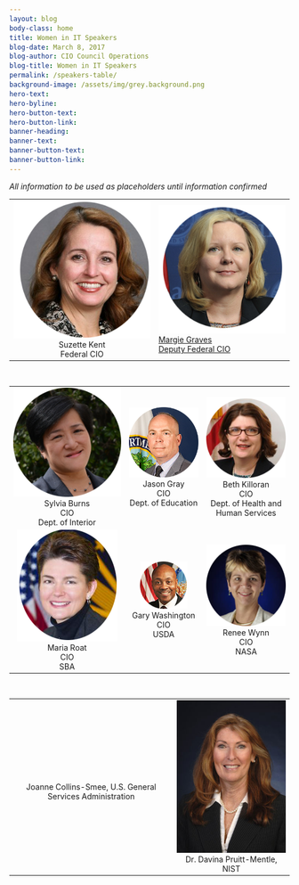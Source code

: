 ```yaml
---
layout: blog
body-class: home
title: Women in IT Speakers
blog-date: March 8, 2017
blog-author: CIO Council Operations
blog-title: Women in IT Speakers
permalink: /speakers-table/
background-image: /assets/img/grey.background.png
hero-text:  
hero-byline:
hero-button-text: 
hero-button-link: 
banner-heading: 
banner-text: 
banner-button-text: 
banner-button-link: 
---
```


<p><em>All information to be used as placeholders until information confirmed</em></p>

<table>
<tr>
  <td style="text-align:center;"><img src="/assets/img/event.winit.SuzetteKent_website.png"><br>Suzette Kent <br> Federal CIO</td>
  <td><img src="/assets/img/event.winit.MargieGraves_circle.png"><br><a href="https://www.cio.gov/about/members-and-leadership/margie-graves/">Margie Graves<br> Deputy Federal CIO</a></td>
</tr>
</table>

<br>

<table align="center">
  <tr style="text-align:center;">
    <td><img src="/assets/img/event.winit.sylviaburns_circle.png"><br>Sylvia Burns <br> CIO <br> Dept. of Interior</td>
    <td><img src="/assets/img/event.winit.JasonGray_circle.png"><br>Jason Gray <br> CIO <br> Dept. of Education</td>
    <td><img src="/assets/img/event.winit.beth-killoran_circle.png"><br>Beth Killoran <br> CIO <br> Dept. of Health and Human Services</td>
  </tr>
  <tr style="text-align:center;">
    <td><img src="/assets/img/event.winit.maria-roat_circle.png"><br>Maria Roat <br> CIO <br> SBA</td>
    <td><img src="/assets/img/event.winit.gary_washington_circle.png"><br>Gary Washington <br> CIO <br> USDA</td>
    <td><img src="/assets/img/event.winit.renee-wynn_circle.png"><br>Renee Wynn <br> CIO <br> NASA</td>
  </tr>
</table>

<br>

<table align="center">
<tr style="text-align:center;">
  <td><!--img src="/assets/img/event.winit.MargieGraves_original"--><br>Joanne Collins-Smee, U.S. General Services Administration</td>
  <td><img src="/assets/img/event.davina_pruitt-mentl_original.jpg"><br>Dr. Davina Pruitt-Mentle, NIST</td>
</tr>
</table>
